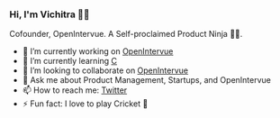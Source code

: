 ### Hi, I'm Vichitra 👋🏻
Cofounder, OpenIntervue.
A Self-proclaimed Product Ninja 🥷🏻.

- 🔭 I’m currently working on [OpenIntervue](https://openintervue.com)
- 🌱 I’m currently learning [C](https://en.wikipedia.org/wiki/C_(programming_language))
- 👯 I’m looking to collaborate on [OpenIntervue](https://openintervue.com)
- 💬 Ask me about Product Management, Startups, and OpenIntervue
- 📫 How to reach me: [Twitter](https://twitter.com/mevichitra)
- ⚡ Fun fact: I love to play Cricket 🏏
